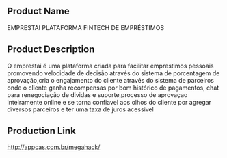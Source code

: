 Product Name
---------------
EMPRESTAI PLATAFORMA FINTECH DE EMPRÉSTIMOS 


Product Description
-------------------
O emprestai é uma plataforma criada para facilitar emprestimos pessoais promovendo velocidade de decisão através do sistema de porcentagem de aprovação,cria o engajamento do cliente através do sistema de parceiros onde o cliente ganha  recompensas por bom histórico de pagamentos, chat para renegociação de dividas e suporte,processo de aprovaçao inteiramente online e se torna confiavel aos olhos do cliente por agregar diversos parceiros e ter uma taxa de juros acessivel


Production Link
--------------------
http://appcas.com.br/megahack/

